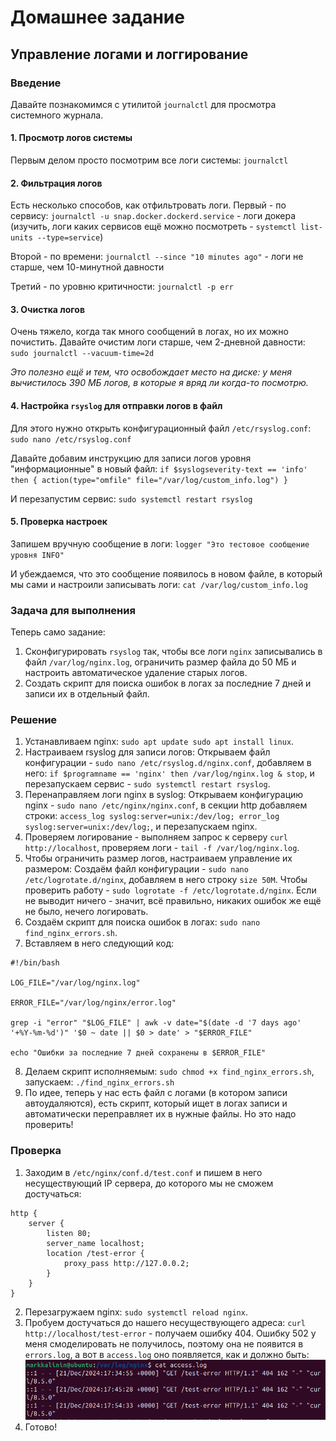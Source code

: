 # Домашнее задание
## Управление логами и логгирование
### Введение
Давайте познакомимся с утилитой `journalctl` для просмотра системного журнала.

#### 1. Просмотр логов системы

Первым делом просто посмотрим все логи системы:
`journalctl`

#### 2. Фильтрация логов

Есть несколько способов, как отфильтровать логи. Первый - по сервису:
`journalctl -u snap.docker.dockerd.service` - логи докера (изучить, логи каких сервисов ещё можно посмотреть - `systemctl list-units --type=service`)

Второй - по времени:
`journalctl --since "10 minutes ago"` - логи не старше, чем 10-минутной давности

Третий - по уровню критичности:
`journalctl -p err`

#### 3. Очистка логов

Очень тяжело, когда так много сообщений в логах, но их можно почистить. Давайте очистим логи старше, чем 2-дневной давности:
`sudo journalctl --vacuum-time=2d`

*Это полезно ещё и тем, что освобождает место на диске: у меня вычистилось 390 МБ логов, в которые я вряд ли когда-то посмотрю.*

#### 4. Настройка `rsyslog` для отправки логов в файл

Для этого нужно открыть конфигурационный файл `/etc/rsyslog.conf`:
`sudo nano /etc/rsyslog.conf`

Давайте добавим инструкцию для записи логов уровня "информационные" в новый файл:
`if $syslogseverity-text == 'info' then {
    action(type="omfile" file="/var/log/custom_info.log")
}
`

И перезапустим сервис:
`sudo systemctl restart rsyslog`

#### 5. Проверка настроек

Запишем вручную сообщение в логи:
`logger "Это тестовое сообщение уровня INFO"`

И убеждаемся, что это сообщение появилось в новом файле, в который мы сами и настроили записывать логи:
`cat /var/log/custom_info.log`

### Задача для выполнения

Теперь само задание:
1. Сконфигурировать `rsyslog` так, чтобы все логи `nginx` записывались в файл `/var/log/nginx.log`, ограничить размер файла до 50 МБ и настроить автоматическое удаление старых логов.
2. Создать скрипт для поиска ошибок в логах за последние 7 дней и записи их в отдельный файл.

### Решение

1. Устанавливаем nginx:
`sudo apt update
sudo apt install linux`.
2. Настраиваем rsyslog для записи логов:
Открываем файл конфигурации - `sudo nano /etc/rsyslog.d/nginx.conf`, добавляем в него:
`if $programname == 'nginx' then /var/log/nginx.log
& stop`, и перезапускаем сервис - `sudo systemctl restart rsyslog`.
3. Перенаправляем логи nginx в syslog:
Открываем конфигурацию nginx - `sudo nano /etc/nginx/nginx.conf`, в секции http добавляем строки:
`access_log syslog:server=unix:/dev/log;
error_log syslog:server=unix:/dev/log;`, и перезапускаем nginx.
4. Проверяем логирование - выполняем запрос к серверу `curl http://localhost`, проверяем логи - `tail -f /var/log/nginx.log`.
5. Чтобы ограничить размер логов, настраиваем управление их размером:
Создаём файл конфигурации - `sudo nano /etc/logrotate.d/nginx`, добавляем в него строку `size 50M`. Чтобы проверить работу - `sudo logrotate -f /etc/logrotate.d/nginx`. Если не выводит ничего - значит, всё правильно, никаких ошибок же ещё не было, нечего логировать.
6. Создаём скрипт для поиска ошибок в логах:
`sudo nano find_nginx_errors.sh`.
7. Вставляем в него следующий код:
```
#!/bin/bash

LOG_FILE="/var/log/nginx.log"

ERROR_FILE="/var/log/nginx/error.log"

grep -i "error" "$LOG_FILE" | awk -v date="$(date -d '7 days ago' '+%Y-%m-%d')" '$0 ~ date || $0 > date' > "$ERROR_FILE"

echo "Ошибки за последние 7 дней сохранены в $ERROR_FILE"
```
8. Делаем скрипт исполняемым: `sudo chmod +x find_nginx_errors.sh`, запускаем: `./find_nginx_errors.sh`
9. По идее, теперь у нас есть файл с логами (в котором записи автоудаляются), есть скрипт, который ищет в логах записи и автоматически переправляет их в нужные файлы. Но это надо проверить!

### Проверка
1. Заходим в `/etc/nginx/conf.d/test.conf` и пишем в него несуществующий IP сервера, до которого мы не сможем достучаться:
```
http {
    server {
        listen 80;
        server_name localhost;
        location /test-error {
            proxy_pass http://127.0.0.2;
        }
    }
}
```
2. Перезагружаем nginx: `sudo systemctl reload nginx`.
3. Пробуем достучаться до нашего несуществующего адреса: `curl http://localhost/test-error` - получаем ошибку 404. Ошибку 502 у меня смоделировать не получилось, поэтому она не появится в `errors.log`, а вот в `access.log` оно появляется, как и должно быть:
![image](https://github.com/mxrget/linux-university-additional-task/blob/main/access_logs.png)
4. Готово!
